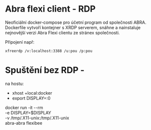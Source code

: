 # Abra flexi client - RDP
Neoficiální docker-compose pro účetní program od společnosti ABRA.
Dockerfile vytvoří kontejner s XRDP serverem, snáhne a nainstaluje nejnovější verzi Abra Flexi clientu ze stránex společnosti.

Připojení např:

```
xfreerdp /v:localhost:3388 /u:pou /p:pou
```



# Spuštění bez RDP - 
na hostu:
- xhost +local:docker
- export DISPLAY=:0


docker run -it --rm \
    -e DISPLAY=$DISPLAY \
    -v /tmp/.X11-unix:/tmp/.X11-unix \
    abra-abra flexibee

